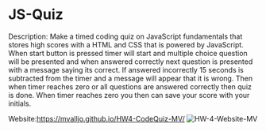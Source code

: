# JS-Quiz
Description: Make a timed coding quiz on JavaScript fundamentals that stores high scores with a HTML and CSS that is powered by JavaScript. When start button is pressed timer will start and multiple choice question will be presented and when answered correctly next question is presented with a message saying its correct. If answered incorrectly 15 seconds is subtracted from the timer and a message will appear that it is wrong. Then when timer reaches zero or all questions are answered correctly then quiz is done. When timer reaches zero you then can save your score with your initials.

Website:https://mvalljo.github.io/HW4-CodeQuiz-MV/
![HW-4-Website-MV](https://user-images.githubusercontent.com/86633258/130341074-41bb7307-28ba-4ce0-9d32-051cb4e8617a.PNG)
